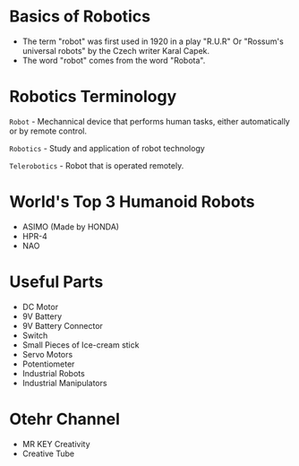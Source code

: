 # Basics of Robotics 
* The term "robot" was first used in 1920 in a play "R.U.R" Or "Rossum's universal robots" by the Czech writer Karal Capek.
* The word "robot" comes from the word "Robota".

# Robotics Terminology
`Robot` - Mechannical device that performs human tasks, either automatically or by remote control.

`Robotics` - Study and application of robot technology

`Telerobotics` - Robot that is operated remotely.

# World's Top 3 Humanoid Robots
* ASIMO (Made by HONDA)
* HPR-4
* NAO

# Useful Parts
* DC Motor
* 9V Battery
* 9V Battery Connector
* Switch
* Small Pieces of Ice-cream stick
* Servo Motors
* Potentiometer
* Industrial Robots
* Industrial Manipulators

# Otehr Channel
* MR KEY Creativity
* Creative Tube

